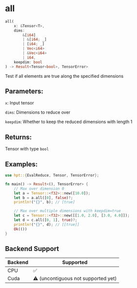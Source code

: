 # all
```rust
all(
    x: &Tensor<T>, 
    dims: 
        &[i64]
        | &[i64; _]
        | [i64; _] 
        | Vec<i64> 
        | &Vec<i64>
        | i64, 
    keepdim: bool
) -> Result<Tensor<bool>, TensorError>
```
Test if all elements are true along the specified dimensions

## Parameters:
`x`: Input tensor

`dims`: Dimensions to reduce over

`keepdim`: Whether to keep the reduced dimensions with length 1

## Returns:
Tensor with type `bool`

## Examples:
```rust
use hpt::{EvalReduce, Tensor, TensorError};

fn main() -> Result<(), TensorError> {
    // Max over dimension 0
    let a = Tensor::<f32>::new([10.0]);
    let b = a.all([0], false)?;
    println!("{}", b); // [true]

    // Max over multiple dimensions with keepdim=true
    let c = Tensor::<f32>::new([[1.0, 2.0], [3.0, 4.0]]);
    let d = c.all([0, 1], true)?;
    println!("{}", d); // [[true]]
    Ok(())
}
```
## Backend Support
| Backend | Supported                           |
|---------|-------------------------------------|
| CPU     | ✅                                   |
| Cuda    | ⚠️ (uncontiguous not supported yet) |